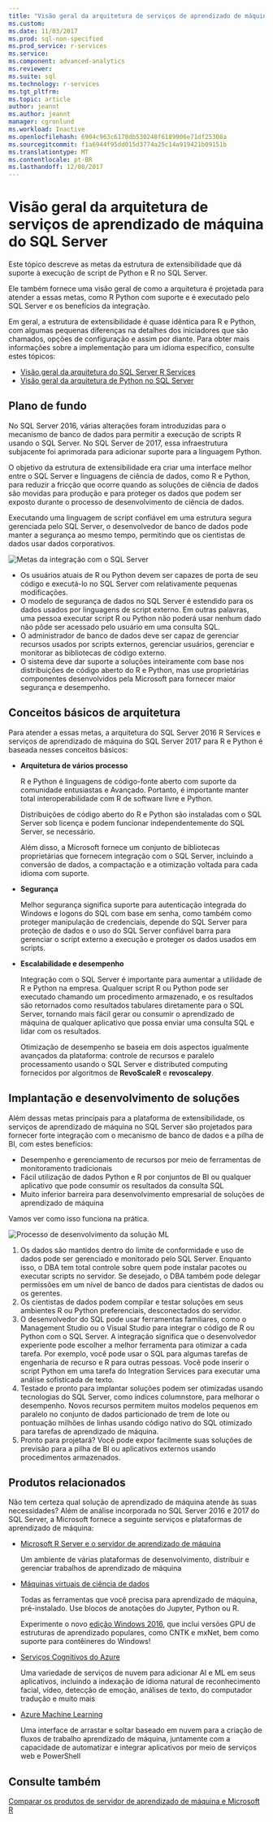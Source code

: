```yaml
---
title: "Visão geral da arquitetura de serviços de aprendizado de máquina do SQL Server | Microsoft Docs"
ms.custom: 
ms.date: 11/03/2017
ms.prod: sql-non-specified
ms.prod_service: r-services
ms.service: 
ms.component: advanced-analytics
ms.reviewer: 
ms.suite: sql
ms.technology: r-services
ms.tgt_pltfrm: 
ms.topic: article
author: jeannt
ms.author: jeannt
manager: cgronlund
ms.workload: Inactive
ms.openlocfilehash: 6904c963c6178db530248f6189906e71df25308a
ms.sourcegitcommit: f1a6944f95dd015d3774a25c14a919421b09151b
ms.translationtype: MT
ms.contentlocale: pt-BR
ms.lasthandoff: 12/08/2017
---
```

# <a name="architecture-overview-for-sql-server-machine-learning-services"></a>Visão geral da arquitetura de serviços de aprendizado de máquina do SQL Server 

Este tópico descreve as metas da estrutura de extensibilidade que dá suporte à execução de script de Python e R no SQL Server.

Ele também fornece uma visão geral de como a arquitetura é projetada para atender a essas metas, como R Python com suporte e é executado pelo SQL Server e os benefícios da integração.

Em geral, a estrutura de extensibilidade é quase idêntica para R e Python, com algumas pequenas diferenças na detalhes dos iniciadores que são chamados, opções de configuração e assim por diante. Para obter mais informações sobre a implementação para um idioma específico, consulte estes tópicos:

- [Visão geral da arquitetura do SQL Server R Services](r/architecture-overview-sql-server-r.md)
- [Visão geral da arquitetura de Python no SQL Server](python/architecture-overview-sql-server-python.md)


## <a name="background"></a>Plano de fundo

No SQL Server 2016, várias alterações foram introduzidas para o mecanismo de banco de dados para permitir a execução de scripts R usando o SQL Server. No SQL Server de 2017, essa infraestrutura subjacente foi aprimorada para adicionar suporte para a linguagem Python.

O objetivo da estrutura de extensibilidade era criar uma interface melhor entre o SQL Server e linguagens de ciência de dados, como R e Python, para reduzir a fricção que ocorre quando as soluções de ciência de dados são movidas para produção e para proteger os dados que podem ser exposto durante o processo de desenvolvimento de ciência de dados.

Executando uma linguagem de script confiável em uma estrutura segura gerenciada pelo SQL Server, o desenvolvedor de banco de dados pode manter a segurança ao mesmo tempo, permitindo que os cientistas de dados usar dados corporativos.

  ![Metas da integração com o SQL Server](media/ml-service-value-add.png "Machine Learning serviços de valor agregado")

- Os usuários atuais de R ou Python devem ser capazes de porta de seu código e executá-lo no SQL Server com relativamente pequenas modificações.
- O modelo de segurança de dados no SQL Server é estendido para os dados usados por linguagens de script externo. Em outras palavras, uma pessoa executar script R ou Python não poderá usar nenhum dado não pôde ser acessado pelo usuário em uma consulta SQL.
- O administrador de banco de dados deve ser capaz de gerenciar recursos usados por scripts externos, gerenciar usuários, gerenciar e monitorar as bibliotecas de código externo.
- O sistema deve dar suporte a soluções inteiramente com base nos distribuições de código aberto do R e Python, mas use proprietárias componentes desenvolvidos pela Microsoft para fornecer maior segurança e desempenho.

## <a name="architecture-core-concepts"></a>Conceitos básicos de arquitetura

Para atender a essas metas, a arquitetura do SQL Server 2016 R Services e serviços de aprendizado de máquina do SQL Server 2017 para R e Python é baseada nesses conceitos básicos:

+ **Arquitetura de vários processo**

  R e Python é linguagens de código-fonte aberto com suporte da comunidade entusiastas e Avançado. Portanto, é importante manter total interoperabilidade com R de software livre e Python.

  Distribuições de código aberto do R e Python são instaladas com o SQL Server sob licença e podem funcionar independentemente do SQL Server, se necessário.

   Além disso, a Microsoft fornece um conjunto de bibliotecas proprietárias que fornecem integração com o SQL Server, incluindo a conversão de dados, a compactação e a otimização voltada para cada idioma com suporte.

+ **Segurança**

   Melhor segurança significa suporte para autenticação integrada do Windows e logons do SQL com base em senha, como também como proteger manipulação de credenciais, depende do SQL Server para proteção de dados e o uso do SQL Server confiável barra para gerenciar o script externo a execução e proteger os dados usados em scripts.

+ **Escalabilidade e desempenho**

  Integração com o SQL Server é importante para aumentar a utilidade de R e Python na empresa. Qualquer script R ou Python pode ser executado chamando um procedimento armazenado, e os resultados são retornados como resultados tabulares diretamente para o SQL Server, tornando mais fácil gerar ou consumir o aprendizado de máquina de qualquer aplicativo que possa enviar uma consulta SQL e lidar com os resultados.

  Otimização de desempenho se baseia em dois aspectos igualmente avançados da plataforma: controle de recursos e paralelo processamento usando o SQL Server e distributed computing fornecidos por algoritmos de **RevoScaleR** e **revoscalepy**.

## <a name="solution-development-and-deployment"></a>Implantação e desenvolvimento de soluções

Além dessas metas principais para a plataforma de extensibilidade, os serviços de aprendizado de máquina no SQL Server são projetados para fornecer forte integração com o mecanismo de banco de dados e a pilha de BI, com estes benefícios:

+ Desempenho e gerenciamento de recursos por meio de ferramentas de monitoramento tradicionais
+ Fácil utilização de dados Python e R por conjuntos de BI ou qualquer aplicativo que pode consumir os resultados da consulta SQL
+ Muito inferior barreira para desenvolvimento empresarial de soluções de aprendizado de máquina

Vamos ver como isso funciona na prática.

  ![Processo de desenvolvimento da solução ML](media/ml-solution-development-process.png "desenvolver e implantar usando serviços de aprendizado de máquina")

1. Os dados são mantidos dentro do limite de conformidade e uso de dados pode ser gerenciado e monitorado pelo SQL Server. Enquanto isso, o DBA tem total controle sobre quem pode instalar pacotes ou executar scripts no servidor. Se desejado, o DBA também pode delegar permissões em um nível de banco de dados para cientistas de dados ou os gerentes.
2. Os cientistas de dados podem compilar e testar soluções em seus ambientes R ou Python preferenciais, desconectados do servidor.
3. O desenvolvedor do SQL pode usar ferramentas familiares, como o Management Studio ou o Visual Studio para integrar o código de R ou Python com o SQL Server. A integração significa que o desenvolvedor experiente pode escolher a melhor ferramenta para otimizar a cada tarefa. Por exemplo, você pode usar o SQL para algumas tarefas de engenharia de recurso e R para outras pessoas. Você pode inserir o script Python em uma tarefa do Integration Services para executar uma análise sofisticada de texto.
4. Testado e pronto para implantar soluções podem ser otimizadas usando tecnologias do SQL Server, como índices columnstore, para melhorar o desempenho. Novos recursos permitem muitos modelos pequenos em paralelo no conjunto de dados particionado de trem de lote ou pontuação milhões de linhas usando código nativo do SQL otimizado para tarefas de aprendizado de máquina.
5. Pronto para projetará? Você pode expor facilmente suas soluções de previsão para a pilha de BI ou aplicativos externos usando procedimentos armazenados.

## <a name="related-products"></a>Produtos relacionados

Não tem certeza qual solução de aprendizado de máquina atende às suas necessidades? Além de análise incorporada no SQL Server 2016 e 2017 do SQL Server, a Microsoft fornece a seguinte serviços e plataformas de aprendizado de máquina:

+ [Microsoft R Server e o servidor de aprendizado de máquina](https://docs.microsoft.com/machine-learning-server/what-is-machine-learning-server)

  Um ambiente de várias plataformas de desenvolvimento, distribuir e gerenciar trabalhos de aprendizado de máquina
+ [Máquinas virtuais de ciência de dados](https://docs.microsoft.com/azure/machine-learning/machine-learning-data-science-virtual-machine-overview)

  Todas as ferramentas que você precisa para aprendizado de máquina, pré-instalado. Use blocos de anotações do Jupyter, Python ou R.
  
  Experimente o novo [edição Windows 2016](http://aka.ms/dsvm/win2016), que inclui versões GPU de estruturas de aprendizado populares, como CNTK e mxNet, bem como suporte para contêineres do Windows!

+ [Serviços Cognitivos do Azure](https://azure.microsoft.com/services/cognitive-services/)

  Uma variedade de serviços de nuvem para adicionar AI e ML em seus aplicativos, incluindo a indexação de idioma natural de reconhecimento facial, vídeo, detecção de emoção, análises de texto, do computador tradução e muito mais
+ [Azure Machine Learning](https://azure.microsoft.com/services/machine-learning/)

  Uma interface de arrastar e soltar baseado em nuvem para a criação de fluxos de trabalho aprendizado de máquina, juntamente com a capacidade de automatizar e integrar aplicativos por meio de serviços web e PowerShell

## <a name="see-also"></a>Consulte também

[Comparar os produtos de servidor de aprendizado de máquina e Microsoft R](https://docs.microsoft.com/machine-learning-server/what-is-r-server-interoperability)

